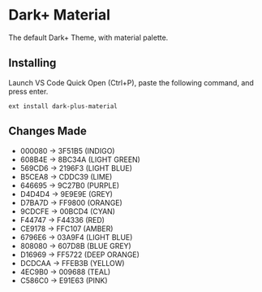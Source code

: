 # Dark+ Material
The default Dark+ Theme, with material palette.

## Installing

Launch VS Code Quick Open (Ctrl+P), paste the following command, and press enter.

```
ext install dark-plus-material
```

## Changes Made

* 000080 → 3F51B5 (INDIGO)
* 608B4E → 8BC34A (LIGHT GREEN)
* 569CD6 → 2196F3 (LIGHT BLUE)
* B5CEA8 → CDDC39 (LIME)
* 646695 → 9C27B0 (PURPLE)
* D4D4D4 → 9E9E9E (GREY)
* D7BA7D → FF9800 (ORANGE)
* 9CDCFE → 00BCD4 (CYAN)
* F44747 → F44336 (RED)
* CE9178 → FFC107 (AMBER)
* 6796E6 → 03A9F4 (LIGHT BLUE)
* 808080 → 607D8B (BLUE GREY)
* D16969 → FF5722 (DEEP ORANGE)
* DCDCAA → FFEB3B (YELLOW)
* 4EC9B0 → 009688 (TEAL)
* C586C0 → E91E63 (PINK)

